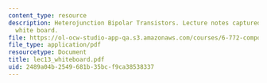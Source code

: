 ```yaml
---
content_type: resource
description: Heterojunction Bipolar Transistors. Lecture notes captured from electronic
  white board.
file: https://ol-ocw-studio-app-qa.s3.amazonaws.com/courses/6-772-compound-semiconductor-devices-spring-2003/2489a04b2549681b35bcf9ca38538337_lec13_whiteboard.pdf
file_type: application/pdf
resourcetype: Document
title: lec13_whiteboard.pdf
uid: 2489a04b-2549-681b-35bc-f9ca38538337
---
```

